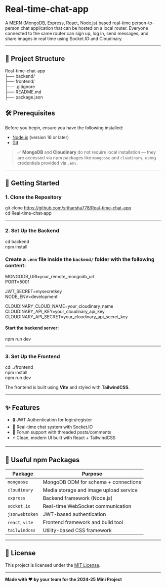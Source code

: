 # Real-time-chat-app

A MERN (MongoDB, Express, React, Node.js) based real-time person-to-person chat application that can be hosted on a local router.
Everyone connected to the same router can sign up, log in, send messages, and share images in real time using Socket.IO and Cloudinary.

---

## 🔧 Project Structure

Real-time-chat-app   
├── backend/  
├── frontend/  
├── .gitignore  
├── README.md  
├── package.json  


## 🛠 Prerequisites

Before you begin, ensure you have the following installed:     

- [Node.js](https://nodejs.org/) (version 16 or later)  
- [Git](https://git-scm.com/)  

> ✅ **MongoDB** and **Cloudinary** do not require local installation — they are accessed via npm packages like `mongoose` and `cloudinary`, using credentials provided via `.env`.

---

## 🚀 Getting Started

### 1. Clone the Repository

git clone https://github.com/sriharsha778/Real-time-chat-app   
cd Real-time-chat-app  

---

### 2. Set Up the Backend

cd backend  
npm install  

### Create a `.env` file inside the `backend/` folder with the following content:  

MONGODB_URI=your_remote_mongodb_url  
PORT=5001    

JWT_SECRET=mysecretkey  
NODE_ENV=development    

CLOUDINARY_CLOUD_NAME=your_cloudinary_name  
CLOUDINARY_API_KEY=your_cloudinary_api_key  
CLOUDINARY_API_SECRET=your_cloudinary_api_secret_key  


#### Start the backend server:  

npm run dev  


---

### 3. Set Up the Frontend

cd ../frontend  
npm install  
npm run dev  

The frontend is built using **Vite** and styled with **TailwindCSS**.  

---

## ✨ Features

- 🔒 JWT Authentication for login/register
- 💬 Real-time chat system with Socket.IO
- 📝 Forum support with threaded posts/comments
- ⚡ Clean, modern UI built with React + TailwindCSS

---


## 🧪 Useful npm Packages

| Package         | Purpose                                |
|------------------|----------------------------------------|
| `mongoose`       | MongoDB ODM for schema + connections  |
| `cloudinary`     | Media storage and image upload service |
| `express`        | Backend framework (Node.js)            |
| `socket.io`      | Real-time WebSocket communication      |
| `jsonwebtoken`   | JWT-based authentication               |
| `react`, `vite`  | Frontend framework and build tool      |
| `tailwindcss`    | Utility-based CSS framework            |

---

## 📜 License

This project is licensed under the [MIT License](https://opensource.org/licenses/MIT).

---


**Made with ❤️ by your team for the 2024-25 Mini Project**
